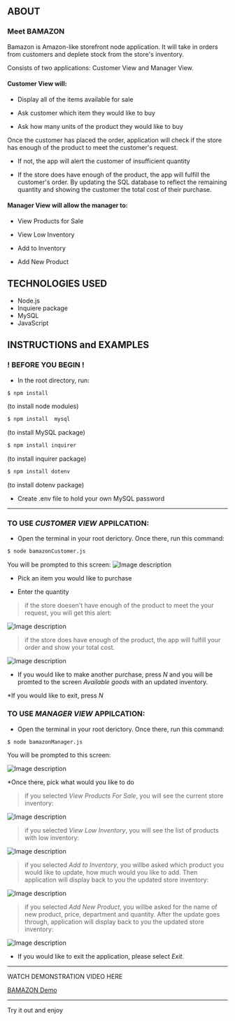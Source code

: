 
## ABOUT

### Meet BAMAZON

Bamazon is Amazon-like storefront node application. It will take in orders from customers and deplete stock from the store's inventory. 

Consists of two applications: Customer View and Manager View.

#### Customer View will:

* Display all of the items available for sale

* Ask customer which item they would like to buy

* Ask how many units of the product they would like to buy

Once the customer has placed the order, application will check if the store has enough of the product to meet the customer's request.

* If not, the app will alert the customer of insufficient quantity

* If the store does have enough of the product, the app will fulfill the customer's order. By updating the SQL database to reflect the remaining quantity and showing the customer the total cost of their purchase.

#### Manager View will allow the manager to:

* View Products for Sale

* View Low Inventory

* Add to Inventory

* Add New Product

## TECHNOLOGIES USED

- Node.js
- Inquiere package
- MySQL
- JavaScript

## INSTRUCTIONS and EXAMPLES

### ! BEFORE YOU BEGIN ! 

- In the root directory, run:
```sh
$ npm install 
```
(to install node modules)

```sh
$ npm install  mysql
```
(to install MySQL package)

```sh
$ npm install inquirer
```
(to install inquirer package)

```sh
$ npm install dotenv
```
(to install dotenv package)

- Create .env file to hold your own MySQL password
********

### TO USE _CUSTOMER VIEW_ APPILCATION:

* Open the terminal in your root derictory. Once there, run this command:

```sh
$ node bamazonCustomer.js
```
You will be prompted to this screen:
![Image description](img/customer_1.png)

* Pick an item you would like to purchase

* Enter the quantity

> if the store doesen't have enough of the product to meet the your request, you will get this alert:

![Image description](img/customer_2.png)

>if the store does have enough of the product, the app will fulfill your order and show your total cost.

![Image description](img/customer_3.png)

* If you would like to make another purchase, press _N_ and you will be promted to the screen _Available goods_ with an updated inventory.

*If you would like to exit, press _N_

### TO USE _MANAGER VIEW_ APPILCATION:

* Open the terminal in your root derictory. Once there, run this command:

```sh
$ node bamazonManager.js
```
You will be prompted to this screen:

![Image description](img/manager_1.png)

*Once there, pick what would you like to do

> if you selected _View Products For Sale_, you will see the current store inventory:

![Image description](img/manager_2.png)


> if you selected _View Low Inventory_, you will see the list of products with low inventory:

![Image description](img/manager_3.png)


> if you selected _Add to Inventory_, you willbe asked which product you would like to update, how much would you like to add. Then application will display back to you the updated store inventory:

![Image description](img/manager_4.png)

> if you selected _Add New Product_, you willbe asked for the name of new product, price, department and quantity. After the update goes through, application will display back to you the updated store inventory:

![Image description](img/manager_5.png)

* If you would like to exit the application, please select _Exit_.

********
WATCH DEMONSTRATION VIDEO HERE

<a href="https://drive.google.com/file/d/1Cn_yqZSHWppXDJCHAHOeESxWovxc7eMS/view"  target="_blank">BAMAZON Demo</a>

********
Try it out and enjoy




